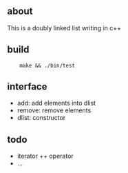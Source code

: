 ## about

This is a doubly linked list writing in c++

## build

        make && ./bin/test

## interface

* add: add elements into dlist
* remove: remove elements
* dlist: constructor

## todo

* iterator ++ operator
* ...
